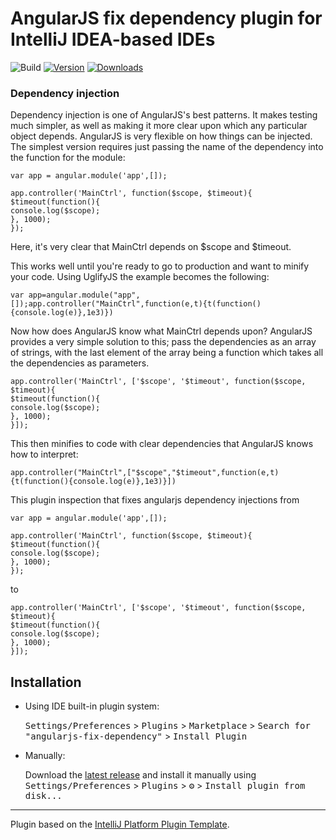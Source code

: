 # AngularJS fix dependency plugin for IntelliJ IDEA-based IDEs

![Build](https://github.com/aider/angularjs-fix-dependency/workflows/Build/badge.svg)
[![Version](https://img.shields.io/jetbrains/plugin/v/com.github.aider.angularjsfixdependency.svg)](https://plugins.jetbrains.com/plugin/17836-angularjs-fix-dependency-for-idea-based-ides)
[![Downloads](https://img.shields.io/jetbrains/plugin/d/com.github.aider.angularjsfixdependency.svg)](https://plugins.jetbrains.com/plugin/com.github.aider.angularjsfixdependency)

### **Dependency injection**

Dependency injection is one of AngularJS's best patterns. It makes testing much simpler, as well as making it more clear upon which any particular object depends. AngularJS is very flexible on how things can be injected. The simplest version requires just passing the name of the dependency into the function for the module:
```
var app = angular.module('app',[]);

app.controller('MainCtrl', function($scope, $timeout){
$timeout(function(){
console.log($scope);
}, 1000);
});
```
Here, it's very clear that MainCtrl depends on $scope and $timeout.

This works well until you're ready to go to production and want to minify your code. Using UglifyJS the example becomes the following:
```
var app=angular.module("app",[]);app.controller("MainCtrl",function(e,t){t(function(){console.log(e)},1e3)})
```
Now how does AngularJS know what MainCtrl depends upon? AngularJS provides a very simple solution to this; pass the dependencies as an array of strings, with the last element of the array being a function which takes all the dependencies as parameters.
```
app.controller('MainCtrl', ['$scope', '$timeout', function($scope, $timeout){
$timeout(function(){
console.log($scope);
}, 1000);
}]);
```
This then minifies to code with clear dependencies that AngularJS knows how to interpret:
```
app.controller("MainCtrl",["$scope","$timeout",function(e,t){t(function(){console.log(e)},1e3)}])
```
<!-- Plugin description -->
This plugin inspection that fixes angularjs dependency injections
from 
```
var app = angular.module('app',[]);

app.controller('MainCtrl', function($scope, $timeout){
$timeout(function(){
console.log($scope);
}, 1000);
});
```
to
```
app.controller('MainCtrl', ['$scope', '$timeout', function($scope, $timeout){
$timeout(function(){
console.log($scope);
}, 1000);
}]);
```

[comment]: <> (This specific section is a source for the [plugin.xml]&#40;/src/main/resources/META-INF/plugin.xml&#41; file which will be extracted by the [Gradle]&#40;/build.gradle.kts&#41; during the build process.)

[comment]: <> (To keep everything working, do not remove `<!-- ... -->` sections. )
<!-- Plugin description end -->

## Installation

- Using IDE built-in plugin system:
  
  <kbd>Settings/Preferences</kbd> > <kbd>Plugins</kbd> > <kbd>Marketplace</kbd> > <kbd>Search for "angularjs-fix-dependency"</kbd> >
  <kbd>Install Plugin</kbd>
  
- Manually:

  Download the [latest release](https://github.com/aider/angularjs-fix-dependency/releases/latest) and install it manually using
  <kbd>Settings/Preferences</kbd> > <kbd>Plugins</kbd> > <kbd>⚙️</kbd> > <kbd>Install plugin from disk...</kbd>


---
Plugin based on the [IntelliJ Platform Plugin Template][template].

[template]: https://github.com/JetBrains/intellij-platform-plugin-template
